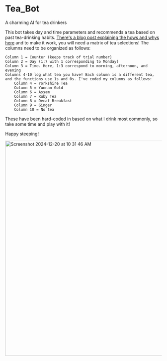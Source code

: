 # Tea_Bot
A charming AI for tea drinkers

This bot takes day and time parameters and recommends a tea based on past tea-drinking habits. [There's a blog post explaining the hows and whys here](https://www.armcintosh.com/blog/blog15) and to make it work, you will need a matrix of tea selections! The columns need to be organized as follows:

    Column 1 = Counter (keeps track of trial number)
    Column 2 = Day (1:7 with 1 corresponding to Monday)
    Column 3 = Time. Here, 1:3 correspond to morning, afternoon, and evening
    Columns 4-10 log what tea you have! Each column is a different tea, and the functions use 1s and 0s. I've coded my columns as follows:
        Column 4 = Yorkshire Tea 
        Column 5 = Yunnan Gold
        Column 6 = Assam
        Column 7 = Ruby Tea
        Column 8 = Decaf Breakfast
        Column 9 = Ginger
        Column 10 = No tea 

These have been hard-coded in based on what I drink most commonly, so take some time and play with it!

Happy steeping!


<img width="690" alt="Screenshot 2024-12-20 at 10 31 46 AM" src="https://github.com/user-attachments/assets/27b26eaa-5bb2-4730-8961-375aed6a56c9" />
